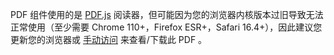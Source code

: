 PDF 组件使用的是 [PDF.js](https://mozilla.github.io/pdf.js/) 阅读器，但可能因为您的浏览器内核版本过旧导致无法正常使用（至少需要 Chrome 110+，Firefox ESR+，Safari 16.4+），因此建议您更新您的浏览器或 [手动访问](https://docs-mf.tasaed.top/assets/pdf/pdfQmlBookInChinese.pdf) 来查看/下载此 PDF 。
